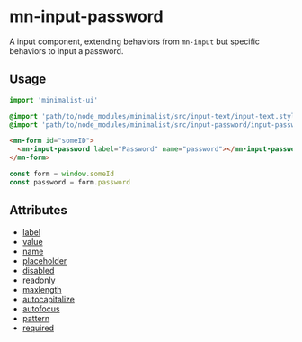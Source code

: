 # mn-input-password

A input component, extending behaviors from `mn-input` but specific behaviors to input a password.

## Usage

```js
import 'minimalist-ui'
```

```sass
@import 'path/to/node_modules/minimalist/src/input-text/input-text.style.scss';
@import 'path/to/node_modules/minimalist/src/input-password/input-password.style.scss';
```

```html
<mn-form id="someID">
  <mn-input-password label="Password" name="password"></mn-input-password>
</mn-form>
```

```js
const form = window.someId
const password = form.password
```

## Attributes

- [label](../input/#label)
- [value](../input/#value)
- [name](../input/#name)
- [placeholder](../input/#placeholder)
- [disabled](../input/#disabled)
- [readonly](../input/#readonly)
- [maxlength](../input/#maxlength)
- [autocapitalize](../input/#autocapitalize)
- [autofocus](../input/#autofocus)
- [pattern](../input/#pattern)
- [required](../input/#required)
